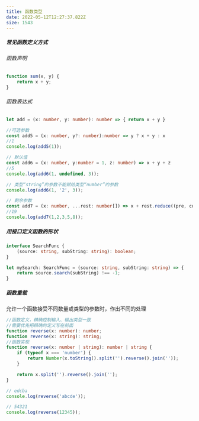 ```yaml
---
title: 函数类型
date: 2022-05-12T12:27:37.822Z
size: 1543
---
```

##### 常见函数定义方式

###### 函数声明

```typescript
function sum(x, y) {
    return x + y;
}
```

###### 函数表达式

```typescript
let add = (x: number, y: number): number => { return x + y }
```

```typescript
//可选参数
const add5 = (x: number, y?: number):number => y ? x + y : x
//1
console.log(add5(1));

// 默认值
const add6 = (x: number, y:number = 1, z: number) => x + y + z
//5
console.log(add6(1, undefined, 3));

// 类型“string”的参数不能赋给类型“number”的参数
console.log(add6(1, '2', 3));

// 剩余参数
const add7 = (x: number, ...rest: number[]) => x + rest.reduce((pre, cur) => pre + cur)
//19
console.log(add7(1,2,3,5,8));
```

##### 用接口定义函数的形状

```typescript
interface SearchFunc {
    (source: string, subString: string): boolean;
}

let mySearch: SearchFunc = (source: string, subString: string) => {
    return source.search(subString) !== -1;
}
```

##### 函数重载

允许一个函数接受不同数量或类型的参数时，作出不同的处理

```typescript
//函数定义，精确控制输入、输出类型一致
//需要优先把精确的定义写在前面
function reverse(x: number): number;
function reverse(x: string): string;
//函数实现
function reverse(x: number | string): number | string {
    if (typeof x === 'number') {
        return Number(x.toString().split('').reverse().join(''));
    }

    return x.split('').reverse().join('');
}

// edcba
console.log(reverse('abcde'));

// 54321
console.log(reverse(12345));
```

